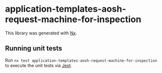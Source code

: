# application-templates-aosh-request-machine-for-inspection

This library was generated with [Nx](https://nx.dev).

## Running unit tests

Run `nx test application-templates-aosh-request-machine-for-inspection` to execute the unit tests via [Jest](https://jestjs.io).
